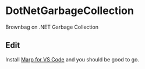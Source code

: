 # DotNetGarbageCollection
Brownbag on .NET Garbage Collection

## Edit
Install [Marp for VS Code](https://marketplace.visualstudio.com/items?itemName=marp-team.marp-vscode) and you should be good to go.